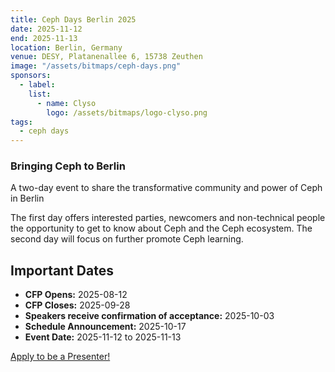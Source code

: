 ```yaml
---
title: Ceph Days Berlin 2025
date: 2025-11-12
end: 2025-11-13
location: Berlin, Germany
venue: DESY, Platanenallee 6, 15738 Zeuthen
image: "/assets/bitmaps/ceph-days.png"
sponsors:
  - label:
    list:
      - name: Clyso
        logo: /assets/bitmaps/logo-clyso.png
tags:
  - ceph days
---
```


### Bringing Ceph to Berlin

A two-day event to share the transformative community and power of Ceph in Berlin

The first day offers interested parties, newcomers and non-technical people the opportunity to get to know about Ceph and the Ceph ecosystem.
The second day will focus on further promote Ceph learning.

## Important Dates

- **CFP Opens:** 2025-08-12
- **CFP Closes:** 2025-09-28
- **Speakers receive confirmation of acceptance:** 2025-10-03
- **Schedule Announcement:** 2025-10-17
- **Event Date:** 2025-11-12 to 2025-11-13

<a class="button" href="https://forms.gle/FF4FdU1pzD51vhZ26">Apply to be a Presenter!</a>

<br />

